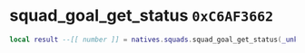 # squad_goal_get_status `0xC6AF3662`

```lua
local result --[[ number ]] = natives.squads.squad_goal_get_status(_unk0 --[[ number ]], _unk1 --[[ number ]])
```